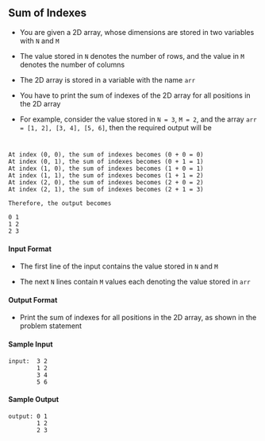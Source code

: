 ## **Sum of Indexes**

- You are given a 2D array, whose dimensions are stored in two variables with `N` and `M`

- The value stored in `N` denotes the number of rows, and the value in `M` denotes the number of columns

- The 2D array is stored in a variable with the name `arr`

- You have to print the sum of indexes of the 2D array for all positions in the 2D array

- For example, consider the value stored in `N = 3`, `M = 2`, and the array `arr = [1, 2], [3, 4], [5, 6]`, then the required output will be
#
    At index (0, 0), the sum of indexes becomes (0 + 0 = 0)
    At index (0, 1), the sum of indexes becomes (0 + 1 = 1)
    At index (1, 0), the sum of indexes becomes (1 + 0 = 1)
    At index (1, 1), the sum of indexes becomes (1 + 1 = 2)
    At index (2, 0), the sum of indexes becomes (2 + 0 = 2)
    At index (2, 1), the sum of indexes becomes (2 + 1 = 3)

    Therefore, the output becomes

    0 1
    1 2
    2 3

#### **Input Format**

- The first line of the input contains the value stored in `N` and `M`

- The next `N` lines contain `M` values each denoting the value stored in `arr`

#### **Output Format**

- Print the sum of indexes for all positions in the 2D array, as shown in the problem statement

#### **Sample Input**
    input:  3 2
            1 2
            3 4
            5 6

#### **Sample Output**
    output: 0 1
            1 2
            2 3